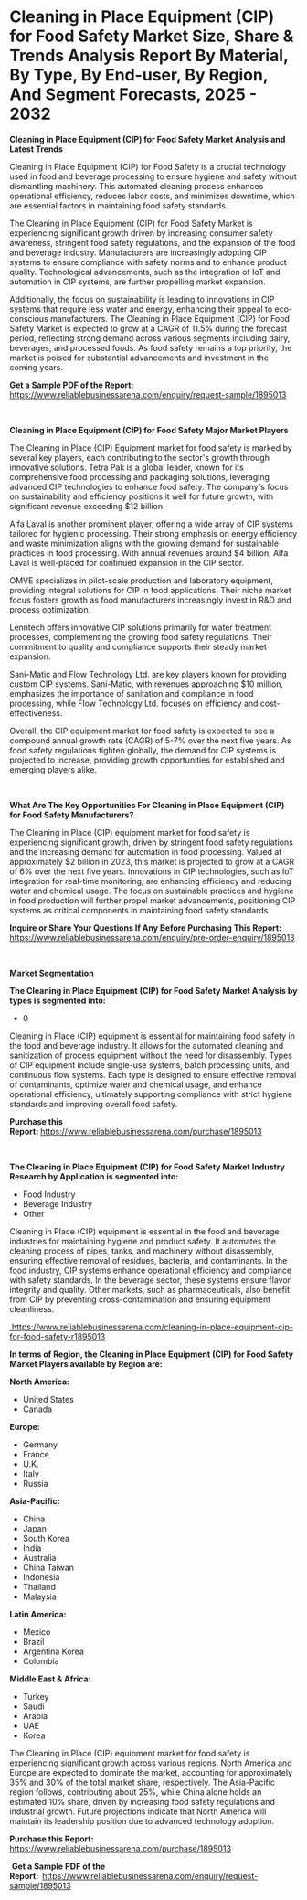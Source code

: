 <p><h1>Cleaning in Place Equipment (CIP) for Food Safety Market Size, Share & Trends Analysis Report By Material, By Type, By End-user, By Region, And Segment Forecasts, 2025 - 2032</h1></p><p><strong>Cleaning in Place Equipment (CIP) for Food Safety Market Analysis and Latest Trends</strong></p>
<p><p>Cleaning in Place Equipment (CIP) for Food Safety is a crucial technology used in food and beverage processing to ensure hygiene and safety without dismantling machinery. This automated cleaning process enhances operational efficiency, reduces labor costs, and minimizes downtime, which are essential factors in maintaining food safety standards.</p><p>The Cleaning in Place Equipment (CIP) for Food Safety Market is experiencing significant growth driven by increasing consumer safety awareness, stringent food safety regulations, and the expansion of the food and beverage industry. Manufacturers are increasingly adopting CIP systems to ensure compliance with safety norms and to enhance product quality. Technological advancements, such as the integration of IoT and automation in CIP systems, are further propelling market expansion.</p><p>Additionally, the focus on sustainability is leading to innovations in CIP systems that require less water and energy, enhancing their appeal to eco-conscious manufacturers. The Cleaning in Place Equipment (CIP) for Food Safety Market is expected to grow at a CAGR of 11.5% during the forecast period, reflecting strong demand across various segments including dairy, beverages, and processed foods. As food safety remains a top priority, the market is poised for substantial advancements and investment in the coming years.</p></p>
<p><strong>Get a Sample PDF of the Report:&nbsp;</strong> <a href="https://www.reliablebusinessarena.com/enquiry/request-sample/1895013?utm_campaign=3497&utm_medium=2&utm_source=Github&utm_content=ia&utm_term=12042025&utm_id=cleaning-in-place-equipment-cip-for-food-safety">https://www.reliablebusinessarena.com/enquiry/request-sample/1895013</a></p>
<p>&nbsp;</p>
<p><strong>Cleaning in Place Equipment (CIP) for Food Safety Major Market Players</strong></p>
<p><p>The Cleaning in Place (CIP) Equipment market for food safety is marked by several key players, each contributing to the sector's growth through innovative solutions. Tetra Pak is a global leader, known for its comprehensive food processing and packaging solutions, leveraging advanced CIP technologies to enhance food safety. The company's focus on sustainability and efficiency positions it well for future growth, with significant revenue exceeding $12 billion.</p><p>Alfa Laval is another prominent player, offering a wide array of CIP systems tailored for hygienic processing. Their strong emphasis on energy efficiency and waste minimization aligns with the growing demand for sustainable practices in food processing. With annual revenues around $4 billion, Alfa Laval is well-placed for continued expansion in the CIP sector.</p><p>OMVE specializes in pilot-scale production and laboratory equipment, providing integral solutions for CIP in food applications. Their niche market focus fosters growth as food manufacturers increasingly invest in R&D and process optimization.</p><p>Lenntech offers innovative CIP solutions primarily for water treatment processes, complementing the growing food safety regulations. Their commitment to quality and compliance supports their steady market expansion.</p><p>Sani-Matic and Flow Technology Ltd. are key players known for providing custom CIP systems. Sani-Matic, with revenues approaching $10 million, emphasizes the importance of sanitation and compliance in food processing, while Flow Technology Ltd. focuses on efficiency and cost-effectiveness.</p><p>Overall, the CIP equipment market for food safety is expected to see a compound annual growth rate (CAGR) of 5-7% over the next five years. As food safety regulations tighten globally, the demand for CIP systems is projected to increase, providing growth opportunities for established and emerging players alike.</p></p>
<p>&nbsp;</p>
<p><strong>What Are The Key Opportunities For Cleaning in Place Equipment (CIP) for Food Safety Manufacturers?</strong></p>
<p><p>The Cleaning in Place (CIP) equipment market for food safety is experiencing significant growth, driven by stringent food safety regulations and the increasing demand for automation in food processing. Valued at approximately $2 billion in 2023, this market is projected to grow at a CAGR of 6% over the next five years. Innovations in CIP technologies, such as IoT integration for real-time monitoring, are enhancing efficiency and reducing water and chemical usage. The focus on sustainable practices and hygiene in food production will further propel market advancements, positioning CIP systems as critical components in maintaining food safety standards.</p></p>
<p><strong>Inquire or Share Your Questions If Any Before Purchasing This Report:</strong> <a href="https://www.reliablebusinessarena.com/enquiry/pre-order-enquiry/1895013?utm_campaign=3497&utm_medium=2&utm_source=Github&utm_content=ia&utm_term=12042025&utm_id=cleaning-in-place-equipment-cip-for-food-safety">https://www.reliablebusinessarena.com/enquiry/pre-order-enquiry/1895013</a></p>
<p>&nbsp;</p>
<p><strong>Market Segmentation</strong></p>
<p><strong>The Cleaning in Place Equipment (CIP) for Food Safety Market Analysis by types is segmented into:</strong></p>
<p><ul><li>0</li></ul></p>
<p><p>Cleaning in Place (CIP) equipment is essential for maintaining food safety in the food and beverage industry. It allows for the automated cleaning and sanitization of process equipment without the need for disassembly. Types of CIP equipment include single-use systems, batch processing units, and continuous flow systems. Each type is designed to ensure effective removal of contaminants, optimize water and chemical usage, and enhance operational efficiency, ultimately supporting compliance with strict hygiene standards and improving overall food safety.</p></p>
<p><strong>Purchase this Report:&nbsp;</strong><a href="https://www.reliablebusinessarena.com/purchase/1895013?utm_campaign=3497&utm_medium=2&utm_source=Github&utm_content=ia&utm_term=12042025&utm_id=cleaning-in-place-equipment-cip-for-food-safety">https://www.reliablebusinessarena.com/purchase/1895013</a></p>
<p>&nbsp;</p>
<p><strong>The Cleaning in Place Equipment (CIP) for Food Safety Market Industry Research by Application is segmented into:</strong></p>
<p><ul><li>Food Industry</li><li>Beverage Industry</li><li>Other</li></ul></p>
<p><p>Cleaning in Place (CIP) equipment is essential in the food and beverage industries for maintaining hygiene and product safety. It automates the cleaning process of pipes, tanks, and machinery without disassembly, ensuring effective removal of residues, bacteria, and contaminants. In the food industry, CIP systems enhance operational efficiency and compliance with safety standards. In the beverage sector, these systems ensure flavor integrity and quality. Other markets, such as pharmaceuticals, also benefit from CIP by preventing cross-contamination and ensuring equipment cleanliness.</p></p>
<p><a href="https://www.reliablebusinessarena.com/cleaning-in-place-equipment-cip-for-food-safety-r1895013?utm_campaign=3497&utm_medium=2&utm_source=Github&utm_content=ia&utm_term=12042025&utm_id=cleaning-in-place-equipment-cip-for-food-safety">&nbsp;https://www.reliablebusinessarena.com/cleaning-in-place-equipment-cip-for-food-safety-r1895013</a></p>
<p><strong>In terms of Region, the Cleaning in Place Equipment (CIP) for Food Safety Market Players available by Region are:</strong></p>
<p>
    <p> <strong> North America: </strong>
        <ul>
            <li>United States</li>
            <li>Canada</li>
        </ul>
        </p> 
    <p> <strong> Europe: </strong>
        <ul>
            <li>Germany</li>
            <li>France</li>
            <li>U.K.</li>
            <li>Italy</li>
            <li>Russia</li>
        </ul>
        </p> 
    <p> <strong> Asia-Pacific: </strong>
        <ul>
            <li>China</li>
            <li>Japan</li>
            <li>South Korea</li>
            <li>India</li>
            <li>Australia</li>
            <li>China Taiwan</li>
            <li>Indonesia</li>
            <li>Thailand</li>
            <li>Malaysia</li>
        </ul>
        </p> 
    <p> <strong> Latin America: </strong>
        <ul>
            <li>Mexico</li>
            <li>Brazil</li>
            <li>Argentina Korea</li>
            <li>Colombia</li>
        </ul>
        </p> 
    <p> <strong> Middle East & Africa: </strong>
        <ul>
            <li>Turkey</li>
            <li>Saudi</li>
            <li>Arabia</li>
            <li>UAE</li>
            <li>Korea</li>
        </ul>
    </p>
    </p>
<p><p>The Cleaning in Place (CIP) equipment market for food safety is experiencing significant growth across various regions. North America and Europe are expected to dominate the market, accounting for approximately 35% and 30% of the total market share, respectively. The Asia-Pacific region follows, contributing about 25%, while China alone holds an estimated 10% share, driven by increasing food safety regulations and industrial growth. Future projections indicate that North America will maintain its leadership position due to advanced technology adoption.</p></p>
<p><strong>Purchase this Report: </strong><a href="https://www.reliablebusinessarena.com/purchase/1895013?utm_campaign=3497&utm_medium=2&utm_source=Github&utm_content=ia&utm_term=12042025&utm_id=cleaning-in-place-equipment-cip-for-food-safety">https://www.reliablebusinessarena.com/purchase/1895013</a></p>
<p>&nbsp;<strong>Get a Sample PDF of the Report:&nbsp;&nbsp;</strong><a href="https://www.reliablebusinessarena.com/enquiry/request-sample/1895013?utm_campaign=3497&utm_medium=2&utm_source=Github&utm_content=ia&utm_term=12042025&utm_id=cleaning-in-place-equipment-cip-for-food-safety">https://www.reliablebusinessarena.com/enquiry/request-sample/1895013</a></p>
<p><strong></strong></p>
<p><p></p><p></p><p></p></p>